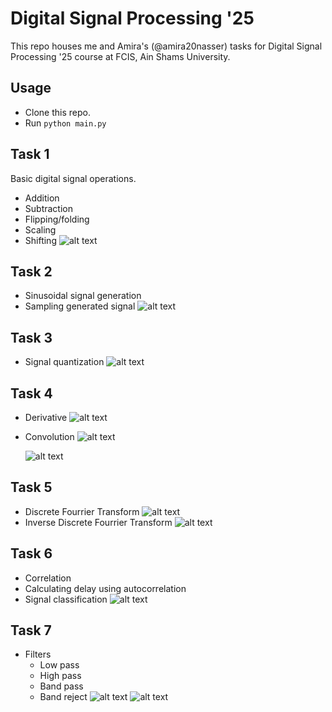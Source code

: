 # Digital Signal Processing '25
This repo houses me and Amira's (@amira20nasser) tasks for Digital Signal Processing '25 course at FCIS, Ain Shams University.

## Usage

- Clone this repo.
- Run `python main.py`

## Task 1

Basic digital signal operations.

- Addition
- Subtraction
- Flipping/folding
- Scaling
- Shifting
  ![alt text](demo/image.png)

## Task 2

- Sinusoidal signal generation
- Sampling generated signal
  ![alt text](demo/image-1.png)

## Task 3

- Signal quantization
  ![alt text](demo/image-2.png)

## Task 4

- Derivative
  ![alt text](demo/image-3.png)
- Convolution
  ![alt text](demo/image-4.png)

  ![alt text](demo/image-5.png)

## Task 5

- Discrete Fourrier Transform
  ![alt text](demo/image-6.png)
- Inverse Discrete Fourrier Transform
  ![alt text](demo/image-7.png)

## Task 6

- Correlation
- Calculating delay using autocorrelation
- Signal classification
  ![alt text](demo/image-8.png)

## Task 7

- Filters
  - Low pass
  - High pass
  - Band pass
  - Band reject
    ![alt text](demo/image-9.png)
    ![alt text](demo/image-10.png)
